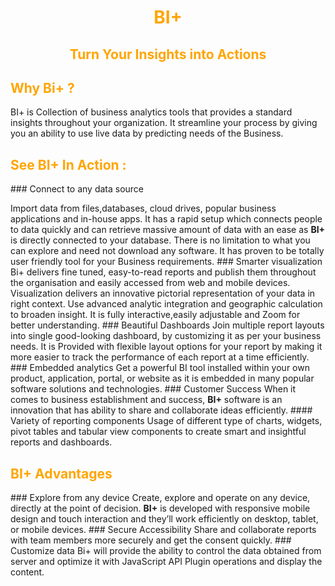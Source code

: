                           

<center><h1> <font color="orange"> BI+ </font> </h1></center> <center><h2> <font color="orange">Turn Your Insights into Actions </font> </h2></center> <h2> <font color="orange">Why Bi+ ? </font> </h2>                                   BI+ is Collection of business analytics tools that provides a standard insights throughout your organization. It streamline your process by giving you an ability to use live data by predicting needs of the Business. 
<h2> <font color="orange">See BI+ In Action :</font></h2>
 ### Connect to any data source

 Import data from files,databases, cloud drives, popular business applications and in-house apps. It has a rapid setup which connects people to data quickly and can retrieve massive amount of data with an ease as **BI+** is directly connected to your database. There is no limitation to what you can explore and need not download any software. It has proven to be totally user friendly tool for your Business requirements. ### Smarter visualization Bi+ delivers fine tuned, easy-to-read reports and publish them throughout the organisation and easily accessed from web and mobile devices. Visualization delivers an innovative pictorial representation of your data in right context. Use advanced analytic integration and geographic calculation to broaden insight. It is fully interactive,easily adjustable and Zoom for better understanding. ### Beautiful Dashboards Join multiple report layouts into single good-looking dashboard, by customizing it as per your business needs. It is Provided with flexible layout options for your report by making it more easier to track the performance of each report at a time efficiently. ### Embedded analytics Get a powerful BI tool installed within your own product, application, portal, or website as it is embedded in many popular software solutions and technologies. ### Customer Success When it comes to business establishment and success, **BI+** software is an innovation that has ability to share and collaborate ideas efficiently. #### Variety of reporting components Usage of different type of charts, widgets, pivot tables and tabular view components to create smart and insightful reports and dashboards. <h2> <font color="orange">BI+ Advantages</font></h2> ### Explore from any device Create, explore and operate on any device, directly at the point of decision. **BI+** is developed with responsive mobile design and touch interaction and they’ll work efficiently on desktop, tablet, or mobile devices. ### Secure Accessibility Share and collaborate reports with team members more securely and get the consent quickly. ### Customize data Bi+ will provide the ability to control the data obtained from server and optimize it with JavaScript API Plugin operations and display the content.

<!--stackedit_data:
eyJoaXN0b3J5IjpbLTI3OTc2MDU3Ml19
-->